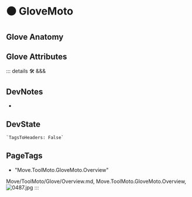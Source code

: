 
# 🟠 <moto>GloveMoto</moto>

## Glove Anatomy

## Glove Attributes

::: details 🛠 <dev>&&&</dev>

## DevNotes

-

## DevState

```py
`TagsToHeaders: False`
```

<h2>PageTags</h2>

- "Move.ToolMoto.GloveMoto.Overview"

Move/ToolMoto/Glove/Overview.md, <dev>Move.ToolMoto.GloveMoto.Overview</dev>, ![0487.jpg](/PaperPhoto/0487.jpg)
:::
